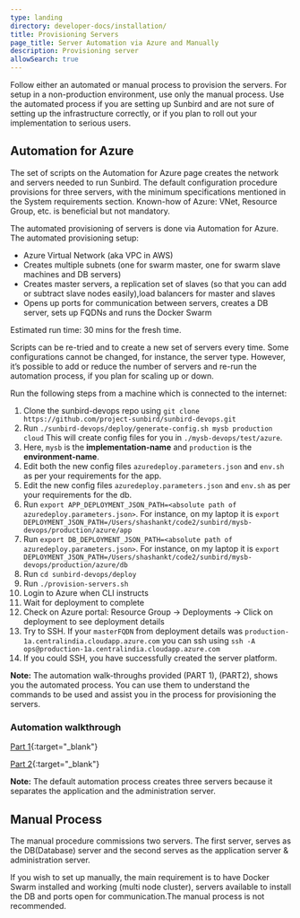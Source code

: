 ```yaml
---
type: landing
directory: developer-docs/installation/
title: Provisioning Servers
page_title: Server Automation via Azure and Manually
description: Provisioning server
allowSearch: true
---
```

Follow either an automated or manual process to provision the servers. For setup in a non-production environment, use only the manual process. Use the automated process if you are setting up Sunbird and are not sure of setting up the infrastructure correctly, or if you plan to roll out your implementation to serious users.

## Automation for Azure

The set of scripts on the Automation for Azure page creates the network and servers needed to run Sunbird. The default configuration procedure provisions for three servers, with the minimum specifications mentioned in the System requirements section.
Known-how of  Azure: VNet, Resource Group, etc. is beneficial but not mandatory. 

The automated provisioning of servers is done via Automation for Azure. The automated provisioning setup:

* Azure Virtual Network (aka VPC in AWS) 
* Creates multiple subnets (one for swarm master, one for swarm slave machines and DB servers) 
* Creates master servers, a replication set of slaves (so that you can add or subtract slave nodes easily),load balancers for master and slaves
* Opens up ports for communication between servers, creates a DB server, sets up FQDNs and runs the Docker Swarm

Estimated run time: 30 mins for the fresh  time. 

Scripts can be re-tried and to create a new set of servers every time. Some configurations cannot be changed, for instance, the server type. However, it’s possible to add or reduce the number of servers and re-run the automation process, if you plan for scaling up or down.

Run the following steps from a machine which is connected to the internet:

1. Clone the sunbird-devops repo using `git clone https://github.com/project-sunbird/sunbird-devops.git`
2. Run `./sunbird-devops/deploy/generate-config.sh mysb production cloud` This will create config files for you in `./mysb-devops/test/azure`. 
3. Here, `mysb` is the **implementation-name** and `production` is the **environment-name**.
4. Edit both the new config files `azuredeploy.parameters.json` and `env.sh` as per your requirements for the app.
5. Edit the new config files `azuredeploy.parameters.json` and `env.sh` as per your requirements for the db.
6. Run `export APP_DEPLOYMENT_JSON_PATH=<absolute path of azuredeploy.parameters.json>`. For instance, on my laptop it is `export DEPLOYMENT_JSON_PATH=/Users/shashankt/code2/sunbird/mysb-devops/production/azure/app`
7. Run `export DB_DEPLOYMENT_JSON_PATH=<absolute path of azuredeploy.parameters.json>`. For instance, on my laptop it is `export DEPLOYMENT_JSON_PATH=/Users/shashankt/code2/sunbird/mysb-devops/production/azure/db`
8. Run `cd sunbird-devops/deploy`
9. Run `./provision-servers.sh`
10. Login to Azure when CLI instructs
11. Wait for deployment to complete
12.	Check on Azure portal: Resource Group -> Deployments -> Click on deployment to see deployment details
13. Try to SSH. If your `masterFQDN` from deployment details was `production-1a.centralindia.cloudapp.azure.com` you can ssh using `ssh -A ops@production-1a.centralindia.cloudapp.azure.com`
14. If you could SSH, you have successfully created the server platform.

**Note:** The automation walk-throughs provided (PART 1), (PART2), shows you the automated process. You can use them to understand the commands to be used and assist you in the process for provisioning the servers.

### Automation walkthrough

[Part 1](https://sunbirdpublic.blob.core.windows.net/installation/demo/demo-1.gif){:target="_blank"}

[Part 2](https://sunbirdpublic.blob.core.windows.net/installation/demo/demo-2.gif){:target="_blank"}

**Note:** The default automation process creates three servers because it separates the application and the administration server.

## Manual Process

The manual procedure commissions two servers. The first server, serves as the DB(Database) server and the second serves as the application server & administration server.

If you wish to set up manually, the main requirement is to have Docker Swarm installed and working (multi node cluster), servers available to install the DB and ports open for communication.The manual process is not recommended.








